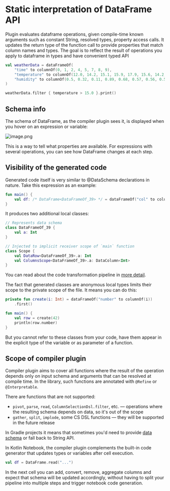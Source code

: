 # Static interpretation of DataFrame API

Plugin evaluates dataframe operations, given compile-time known arguments such as constant String, resolved types, property access calls.
It updates the return type of the function call to provide properties that match column names and types.
The goal is to reflect the result of operations you apply to dataframe in types and have convenient typed API

```kotlin
val weatherData = dataFrameOf(
    "time" to columnOf(0, 1, 2, 4, 5, 7, 8, 9),
    "temperature" to columnOf(12.0, 14.2, 15.1, 15.9, 17.9, 15.6, 14.2, 24.3),
    "humidity" to columnOf(0.5, 0.32, 0.11, 0.89, 0.68, 0.57, 0.56, 0.5)
)

weatherData.filter { temperature > 15.0 }.print()
```

## Schema info

The schema of DataFrame, as the compiler plugin sees it,
is displayed when you hover on an expression or variable:

![image.png](schema_info.png)

This is a way to tell what properties are available.
For expressions with several operations, you can see how DataFrame changes at each step.

## Visibility of the generated code

Generated code itself is very similar to @DataSchema declarations in nature.
Take this expression as an example:

```kotlin
fun main() {
    val df: /* DataFrame<DataFrameOf_39> */ = dataFrameOf("col" to columnOf(42))
}
```

It produces two additional local classes:

```kotlin
// Represents data schema
class DataFrameOf_39 {
    val a: Int
}

// Injected to implicit receiver scope of `main` function
class Scope {
    val DataRow<DataFrameOf_39>.a: Int
    val ColumnsScope<DataFrameOf_39>.a: DataColumn<Int>
}
```

You can read about the code transformation pipeline in [more detail](https://youtrack.jetbrains.com/issue/KT-65859).

The fact that generated classes are anonymous local types limits their scope to the private scope of the file.
It means you can do this:

```kotlin
private fun create(i: Int) = dataFrameOf("number" to columnOf(i))
    .first()

fun main() {
    val row = create(42)
    println(row.number)
}
```

But you cannot refer to these classes from your code, have them appear in the explicit type of the variable or as parameter of a function.

## Scope of compiler plugin

Compiler plugin aims to cover all functions where the result of the operation depends only on input schema and arguments that can be resolved at compile time.
In the library, such functions are annotated with `@Refine` or `@Interpretable`.

There are functions that are not supported:
- `pivot`, `parse`, `read`, `ColumnSelectionDsl.filter`, etc. — operations where the resulting schema depends on data, so it's out of the scope 
- `gather`, `split`, `implode`, some CS DSL functions — they will be supported in the future release

In Gradle projects it means that sometimes you'd need to provide [data schema](dataSchema.md) or fall back to String API.

In Kotlin Notebook, the compiler plugin complements the built-in code generator that updates types or variables after cell execution.

```kotlin
val df = DataFrame.read("...")
```

In the next cell you can add, convert, remove, aggregate columns and expect that schema will be updated accordingly, 
without having to split your pipeline into multiple steps and trigger notebook code generation.


